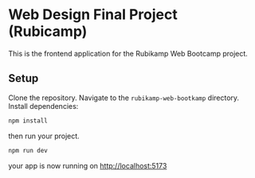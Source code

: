 # Web Design Final Project (Rubicamp)

This is the frontend application for the Rubikamp Web Bootcamp project.

## Setup

Clone the repository.
Navigate to the `rubikamp-web-bootkamp` directory.
Install dependencies:

```bash
npm install
```

then run your project.

```bash
npm run dev
```

your app is now running on [http://localhost:5173](http://localhost:5173)
